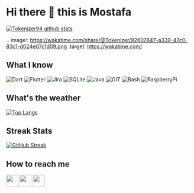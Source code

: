 # Hi there 👋 this is Mostafa

[![Tokenizer94 github stats](https://github-readme-stats.vercel.app/api?username=tokenizer94&show_icons=true&include_all_commits=true&theme=vue-dark)](https://github.com/tokenizer94)

.. image:: https://wakatime.com/share/@Tokenizer/92607847-a339-47c0-83c1-d024e07c1d09.png
    :target: https://wakatime.com/

## What I know
![Dart](https://www.vectorlogo.zone/logos/dartlang/dartlang-icon.svg)
![Flutter](https://www.vectorlogo.zone/logos/flutterio/flutterio-icon.svg)
![Jira](https://www.vectorlogo.zone/logos/atlassian_jira/atlassian_jira-icon.svg)
![SQLite](https://www.vectorlogo.zone/logos/sqlite/sqlite-icon.svg)
![Java](https://www.vectorlogo.zone/logos/java/java-icon.svg)
![GIT](https://www.vectorlogo.zone/logos/git-scm/git-scm-icon.svg)
![Bash](https://www.vectorlogo.zone/logos/gnu_bash/gnu_bash-icon.svg)
![RaspberryPi](https://www.vectorlogo.zone/logos/raspberrypi/raspberrypi-icon.svg)

## What's the weather
[![Top Langs](https://github-readme-stats.vercel.app/api/top-langs/?username=tokenizer94&layout=compact&langs_count=10&theme=vue-dark)](https://github.com/tokenizer94)

## Streak Stats
[![GitHub Streak](https://github-readme-streak-stats.herokuapp.com?user=tokenizer94&theme=vue-dark&date_format=j%20M%5B%20Y%5D)](https://git.io/streak-stats)

## How to reach me
[<img src="https://www.vectorlogo.zone/logos/linkedin/linkedin-tile.svg" width="32">](https://www.linkedin.com/in/matarata)
[<img src="https://www.vectorlogo.zone/logos/twitter/twitter-tile.svg" width="32">](https://twitter.com/FahimiMostafa)
[<img src="https://www.vectorlogo.zone/logos/telegram/telegram-tile.svg" width="32">](http://t.me/tokenizer94)
